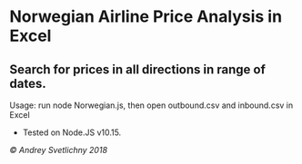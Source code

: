# Norwegian Airline Price Analysis in Excel
## Search for prices in all directions in range of dates.

Usage: run node Norwegian.js, then open outbound.csv and inbound.csv in Excel

* Tested on Node.JS v10.15.

_© Andrey Svetlichny 2018_